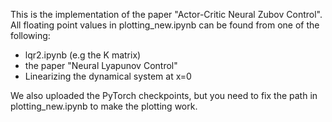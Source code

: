 This is the implementation of the paper "Actor-Critic Neural Zubov Control". All floating point values in plotting_new.ipynb can be found from one of the following:

- lqr2.ipynb (e.g the K matrix)
- the paper "Neural Lyapunov Control"
- Linearizing the dynamical system at x=0

We also uploaded the PyTorch checkpoints, but you need to fix the path in plotting_new.ipynb to make the plotting work.
